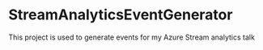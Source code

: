 # StreamAnalyticsEventGenerator

This project is used to generate events for my Azure Stream analytics talk
